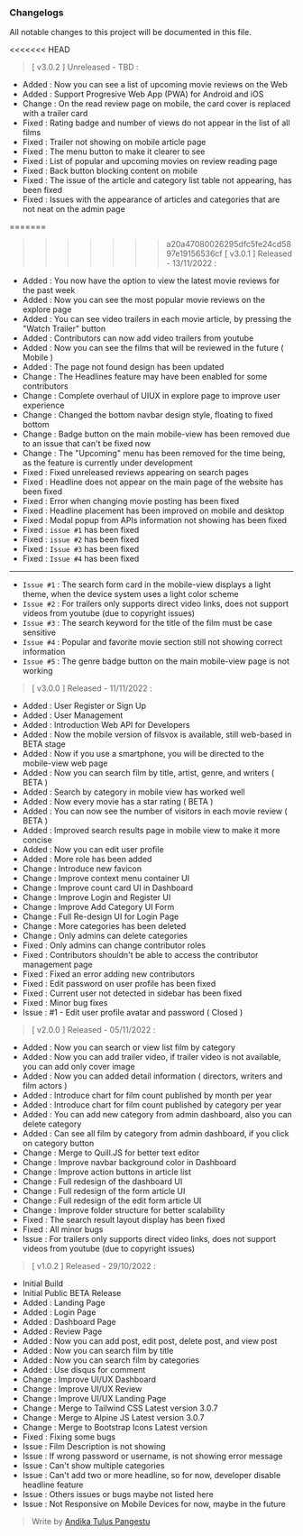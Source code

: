 ### **Changelogs**
All notable changes to this project will be documented in this file.

<<<<<<< HEAD
> [ v3.0.2 ] Unreleased - TBD :
- Added : Now you can see a list of upcoming movie reviews on the Web
- Added : Support Progresive Web App (PWA) for Android and iOS
- Change : On the read review page on mobile, the card cover is replaced with a trailer card
- Fixed : Rating badge and number of views do not appear in the list of all films
- Fixed : Trailer not showing on mobile article page
- Fixed : The menu button to make it clearer to see
- Fixed : List of popular and upcoming movies on review reading page
- Fixed : Back button blocking content on mobile
- Fixed : The issue of the article and category list table not appearing, has been fixed
- Fixed : Issues with the appearance of articles and categories that are not neat on the admin page

=======
>>>>>>> a20a47080026295dfc5fe24cd5897e19156536cf
> [ v3.0.1 ] Released - 13/11/2022 :
- Added  : You now have the option to view the latest movie reviews for the past week
- Added  : Now you can see the most popular movie reviews on the explore page
- Added  : You can see video trailers in each movie article, by pressing the "Watch Trailer" button
- Added  : Contributors can now add video trailers from youtube
- Added  : Now you can see the films that will be reviewed in the future ( Mobile )
- Added  : The page not found design has been updated
- Change : The Headlines feature may have been enabled for some contributors
- Change : Complete overhaul of UIUX in explore page to improve user experience
- Change : Changed the bottom navbar design style, floating to fixed bottom
- Change : Badge button on the main mobile-view has been removed due to an issue that can't be fixed now
- Change : The "Upcoming" menu has been removed for the time being, as the feature is currently under development
- Fixed : Fixed unreleased reviews appearing on search pages
- Fixed : Headline does not appear on the main page of the website has been fixed
- Fixed : Error when changing movie posting has been fixed
- Fixed : Headline placement has been improved on mobile and desktop
- Fixed : Modal popup from APIs information not showing has been fixed
- Fixed : ``issue #1`` has been fixed
- Fixed : ``issue #2`` has been fixed
- Fixed : ``Issue #3`` has been fixed
- Fixed : ``Issue #4`` has been fixed

---

- ``Issue #1`` : The search form card in the mobile-view displays a light theme, when the device system uses a light color scheme
- ``Issue #2`` : For trailers only supports direct video links, does not support videos from youtube (due to copyright issues)
- ``Issue #3`` : The search keyword for the title of the film must be case sensitive
- ``Issue #4`` : Popular and favorite movie section still not showing correct information
- ``Issue #5`` : The genre badge button on the main mobile-view page is not working

> [ v3.0.0 ] Released - 11/11/2022 :
- Added : User Register or Sign Up
- Added : User Management
- Added : Introduction Web API for Developers
- Added : Now the mobile version of filsvox is available, still web-based in BETA stage
- Added : Now if you use a smartphone, you will be directed to the mobile-view web page
- Added : Now you can search film by title, artist, genre, and writers ( BETA )
- Added : Search by category in mobile view has worked well
- Added : Now every movie has a star rating ( BETA )
- Added : You can now see the number of visitors in each movie review ( BETA )
- Added : Improved search results page in mobile view to make it more concise
- Added : Now you can edit user profile
- Added : More role has been added
- Change : Introduce new favicon
- Change : Improve context menu container UI
- Change : Improve count card UI in Dashboard
- Change : Improve Login and Register UI
- Change : Improve Add Category UI Form
- Change : Full Re-design UI for Login Page
- Change : More categories has been deleted
- Change : Only admins can delete categories
- Fixed  : Only admins can change contributor roles
- Fixed  : Contributors shouldn't be able to access the contributor management page
- Fixed  : Fixed an error adding new contributors
- Fixed  : Edit password on user profile has been fixed
- Fixed  : Current user not detected in sidebar has been fixed
- Fixed  : Minor bug fixes
- Issue  : #1 - Edit user profile avatar and password ( Closed )

> [ v2.0.0 ] Released - 05/11/2022 :
- Added : Now you can search or view list film by category
- Added : Now you can add trailer video, if trailer video is not available, you can add only cover image
- Added : Now you can added detail information ( directors, writers and film actors )
- Added : Introduce chart for film count published by month per year
- Added : Introduce chart for film count published by category per year
- Added : You can add new category from admin dashboard, also you can delete category
- Added : Can see all film by category from admin dashboard, if you click on category button
- Change : Merge to Quill.JS for better text editor
- Change : Improve navbar background color in Dashboard
- Change : Improve action buttons in article list
- Change : Full redesign of the dashboard UI
- Change : Full redesign of the form article UI
- Change : Full redesign of the edit form article UI
- Change : Improve folder structure for better scalability
- Fixed : The search result layout display has been fixed
- Fixed : All minor bugs
- Issue : For trailers only supports direct video links, does not support videos from youtube (due to copyright issues)

> [ v1.0.2 ] Released - 29/10/2022 :
- Initial Build
- Initial Public BETA Release
- Added : Landing Page
- Added : Login Page
- Added : Dashboard Page
- Added : Review Page
- Added : Now you can add post, edit post, delete post, and view post
- Added : Now you can search film by title
- Added : Now you can search film by categories
- Added : Use disqus for comment
- Change : Improve UI/UX Dashboard
- Change : Improve UI/UX Review
- Change : Improve UI/UX Landing Page
- Change : Merge to Tailwind CSS Latest version 3.0.7
- Change : Merge to Alpine JS Latest version 3.0.7
- Change : Merge to Bootstrap Icons Latest version
- Fixed   : Fixing some bugs
- Issue  : Film Description is not showing
- Issue  : If wrong password or username, is not showing error message
- Issue  : Can't show multiple categories
- Issue  : Can't add two or more headline, so for now, developer disable headline feature
- Issue  : Others issues or bugs maybe not listed here
- Issue  : Not Responsive on Mobile Devices for now, maybe in the future

> Write by [Andika Tulus Pangestu](github.com/andikatuluspangestu)

